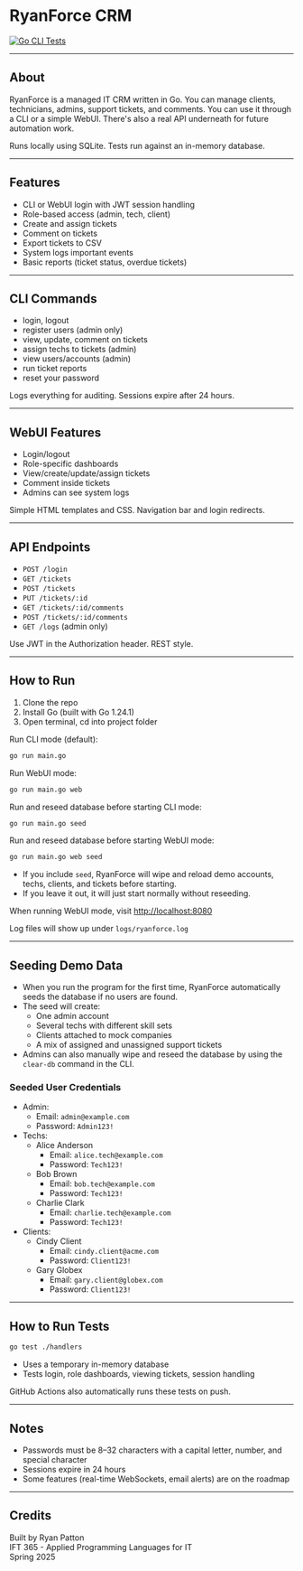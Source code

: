 # RyanForce CRM

[![Go CLI Tests](https://github.com/Rypatton94/RyanForce/actions/workflows/go-test.yml/badge.svg)](https://github.com/Rypatton94/RyanForce/actions/workflows/go-test.yml)

---

## About

RyanForce is a managed IT CRM written in Go. You can manage clients, technicians, admins, support tickets, and comments. You can use it through a CLI or a simple WebUI. There's also a real API underneath for future automation work.

Runs locally using SQLite. Tests run against an in-memory database.

---

## Features

- CLI or WebUI login with JWT session handling
- Role-based access (admin, tech, client)
- Create and assign tickets
- Comment on tickets
- Export tickets to CSV
- System logs important events
- Basic reports (ticket status, overdue tickets)

---

## CLI Commands

- login, logout
- register users (admin only)
- view, update, comment on tickets
- assign techs to tickets (admin)
- view users/accounts (admin)
- run ticket reports
- reset your password

Logs everything for auditing. Sessions expire after 24 hours.

---

## WebUI Features

- Login/logout
- Role-specific dashboards
- View/create/update/assign tickets
- Comment inside tickets
- Admins can see system logs

Simple HTML templates and CSS. Navigation bar and login redirects.

---

## API Endpoints

- `POST /login`
- `GET /tickets`
- `POST /tickets`
- `PUT /tickets/:id`
- `GET /tickets/:id/comments`
- `POST /tickets/:id/comments`
- `GET /logs` (admin only)

Use JWT in the Authorization header. REST style.

---

## How to Run

1. Clone the repo
2. Install Go (built with Go 1.24.1)
3. Open terminal, cd into project folder

Run CLI mode (default):

```bash
go run main.go
```

Run WebUI mode:

```bash
go run main.go web
```

Run and reseed database before starting CLI mode:

```bash
go run main.go seed
```

Run and reseed database before starting WebUI mode:

```bash
go run main.go web seed
```

- If you include `seed`, RyanForce will wipe and reload demo accounts, techs, clients, and tickets before starting.
- If you leave it out, it will just start normally without reseeding.

When running WebUI mode, visit [http://localhost:8080](http://localhost:8080)

Log files will show up under `logs/ryanforce.log`

---

## Seeding Demo Data

- When you run the program for the first time, RyanForce automatically seeds the database if no users are found.
- The seed will create:
  - One admin account
  - Several techs with different skill sets
  - Clients attached to mock companies
  - A mix of assigned and unassigned support tickets
- Admins can also manually wipe and reseed the database by using the `clear-db` command in the CLI.

### Seeded User Credentials

- Admin:
  - Email: `admin@example.com`
  - Password: `Admin123!`
- Techs:
  - Alice Anderson
    - Email: `alice.tech@example.com`
    - Password: `Tech123!`
  - Bob Brown
    - Email: `bob.tech@example.com`
    - Password: `Tech123!`
  - Charlie Clark
    - Email: `charlie.tech@example.com`
    - Password: `Tech123!`
- Clients:
  - Cindy Client
    - Email: `cindy.client@acme.com`
    - Password: `Client123!`
  - Gary Globex
    - Email: `gary.client@globex.com`
    - Password: `Client123!`

---

## How to Run Tests

```bash
go test ./handlers
```

- Uses a temporary in-memory database
- Tests login, role dashboards, viewing tickets, session handling

GitHub Actions also automatically runs these tests on push.

---

## Notes

- Passwords must be 8–32 characters with a capital letter, number, and special character
- Sessions expire in 24 hours
- Some features (real-time WebSockets, email alerts) are on the roadmap

---

## Credits

Built by Ryan Patton  
IFT 365 - Applied Programming Languages for IT  
Spring 2025

